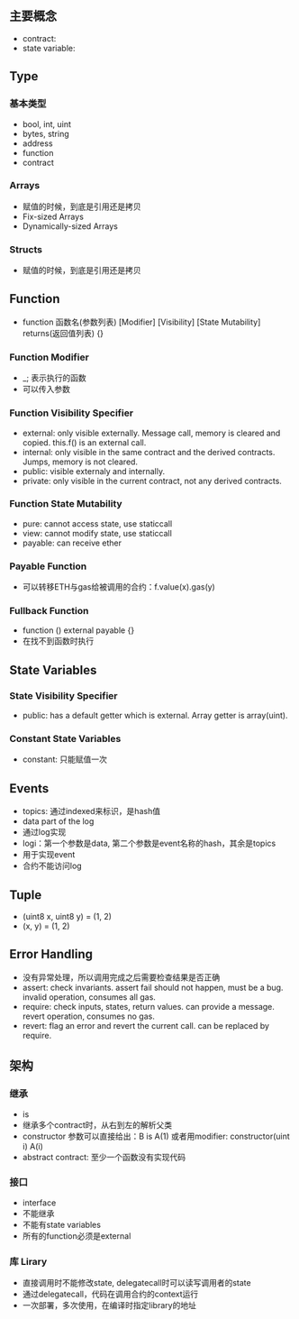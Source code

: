 

## 主要概念
* contract: 
* state variable:

## Type

### 基本类型
* bool, int, uint
* bytes, string
* address
* function
* contract

### Arrays
* 赋值的时候，到底是引用还是拷贝
* Fix-sized Arrays
* Dynamically-sized Arrays

### Structs
* 赋值的时候，到底是引用还是拷贝


## Function
* function 函数名(参数列表) [Modifier] [Visibility] [State Mutability] returns(返回值列表) {}

### Function Modifier
* _; 表示执行的函数
* 可以传入参数

### Function Visibility Specifier
* external: only visible externally. Message call, memory is cleared and copied. this.f() is an external call.
* internal: only visible in the same contract and the derived contracts. Jumps, memory is not cleared.
* public: visible externaly and internally. 
* private: only visible in the current contract, not any derived contracts.

### Function State Mutability
* pure: cannot access state, use staticcall
* view: cannot modify state, use staticcall
* payable: can receive ether

### Payable Function
* 可以转移ETH与gas给被调用的合约：f.value(x).gas(y)

### Fullback Function
* function () external payable {}
* 在找不到函数时执行


## State Variables

### State Visibility Specifier
* public: has a default getter which is external. Array getter is array(uint).

### Constant State Variables
* constant: 只能赋值一次


## Events
* topics: 通过indexed来标识，是hash值
* data part of the log
* 通过log实现
* logi：第一个参数是data, 第二个参数是event名称的hash，其余是topics
* 用于实现event
* 合约不能访问log

## Tuple
* (uint8 x, uint8 y) = (1, 2)
* (x, y) = (1, 2)


## Error Handling
* 没有异常处理，所以调用完成之后需要检查结果是否正确
* assert: check invariants. assert fail should not happen, must be a bug. invalid operation, consumes all gas.
* require: check inputs, states, return values. can provide a message. revert operation, consumes no gas.
* revert: flag an error and revert the current call. can be replaced by require.


## 架构

### 继承
* is
* 继承多个contract时，从右到左的解析父类
* constructor 参数可以直接给出：B is A(1) 或者用modifier: constructor(uint i) A(i)
* abstract contract: 至少一个函数没有实现代码

### 接口
* interface
* 不能继承
* 不能有state variables
* 所有的function必须是external

### 库 Lirary
* 直接调用时不能修改state, delegatecall时可以读写调用者的state
* 通过delegatecall，代码在调用合约的context运行
* 一次部署，多次使用，在编译时指定library的地址






